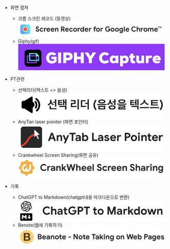 - 화면 캡쳐
	 - 크롬 스크린 레코드 (동영상)![](screen_recoder.png)
	 - Giphy(gif)![](giphy.png)


- PT관련
	- 선택리더(텍스트 => 음성)![](text.png)
	- AnyTan laser pointer (화면 포인터)![](laser_pointer.png)
	- Crankwheel Screen Sharing(화면 공유)![](screen_sharing.png)

- 기록
	- ChatGPT to Markdown(chatgpt내용 마크다운으로 변환)![](chatgpt_to_markdown.png)
	- Benote(웹에 기록하기)![](beanote.png)